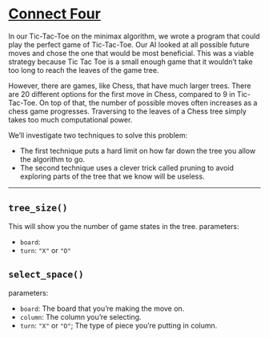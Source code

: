 # [Connect Four](https://www.codecademy.com/courses/machine-learning/lessons/advanced-minimax/exercises/tree-size)

In our Tic-Tac-Toe on the minimax algorithm, we wrote a program that could play the perfect game of Tic-Tac-Toe. 
Our AI looked at all possible future moves and chose the one that would be most beneficial. 
This was a viable strategy because Tic Tac Toe is a small enough game that it wouldn’t take too long to reach the leaves of the game tree.

However, there are games, like Chess, that have much larger trees. 
There are 20 different options for the first move in Chess, compared to 9 in Tic-Tac-Toe.
On top of that, the number of possible moves often increases as a chess game progresses. 
Traversing to the leaves of a Chess tree simply takes too much computational power.

We’ll investigate two techniques to solve this problem:
* The first technique puts a hard limit on how far down the tree you allow the algorithm to go.
* The second technique uses a clever trick called pruning to avoid exploring parts of the tree that we know will be useless.

---
## `tree_size()`
This will show you the number of game states in the tree.
parameters:
* `board`: 
* `turn`: `"X"` or `"O"`

## `select_space()`
parameters:
* `board`: The board that you’re making the move on.
* `column`: The column you’re selecting.
* `turn`: `"X"` or `"O"`; The type of piece you’re putting in column.
